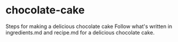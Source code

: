 # chocolate-cake
Steps for making a delicious chocolate cake
Follow what's written in ingredients.md and recipe.md for a delicious chocolate cake.